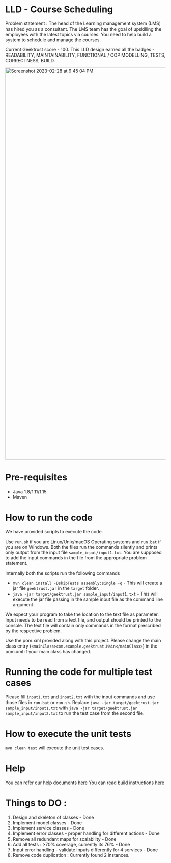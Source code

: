 # LLD - Course Scheduling 
Problem statement : The head of the Learning management system (LMS) has hired you as a consultant. The LMS team has the goal of upskilling the employees with the latest topics via courses. You need to help build a system to schedule and manage the courses. 

Current Geektrust score - 100. This LLD design earned all the badges - READABILITY, MAINTAINABILITY, FUNCTIONAL / OOP MODELLING, TESTS, CORRECTNESS, BUILD.

<img width="1231" alt="Screenshot 2023-02-28 at 9 45 04 PM" src="https://user-images.githubusercontent.com/17013083/221912696-2f3e383f-2889-442d-8623-24611724a559.png">



# Pre-requisites
* Java 1.8/1.11/1.15
* Maven

# How to run the code

We have provided scripts to execute the code. 

Use `run.sh` if you are Linux/Unix/macOS Operating systems and `run.bat` if you are on Windows.  Both the files run the commands silently and prints only output from the input file `sample_input/input1.txt`. You are supposed to add the input commands in the file from the appropriate problem statement. 

Internally both the scripts run the following commands 

 * `mvn clean install -DskipTests assembly:single -q` - This will create a jar file `geektrust.jar` in the `target` folder.
 * `java -jar target/geektrust.jar sample_input/input1.txt` - This will execute the jar file passing in the sample input file as the command line argument

 We expect your program to take the location to the text file as parameter. Input needs to be read from a text file, and output should be printed to the console. The text file will contain only commands in the format prescribed by the respective problem.

 Use the pom.xml provided along with this project. Please change the main class entry (`<mainClass>com.example.geektrust.Main</mainClass>`) in the pom.xml if your main class has changed.

 # Running the code for multiple test cases

 Please fill `input1.txt` and `input2.txt` with the input commands and use those files in `run.bat` or `run.sh`. Replace `java -jar target/geektrust.jar sample_input/input1.txt` with `java -jar target/geektrust.jar sample_input/input2.txt` to run the test case from the second file. 

 # How to execute the unit tests

 `mvn clean test` will execute the unit test cases.

# Help

You can refer our help documents [here](https://help.geektrust.com)
You can read build instructions [here](https://github.com/geektrust/coding-problem-artefacts/tree/master/Java)

# Things to DO :
1. Design and skeleton of classes - Done
2. Implement model classes - Done
3. Implement service classes - Done
4. Implement error classes - proper handling for different actions - Done
5. Remove all redundant maps for scalability - Done
6. Add all tests : >70% coverage, currently its 76% - Done
7. Input error handling - validate inputs differently for 4 services - Done
8. Remove code duplication : Currently found 2 instances.
